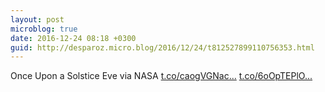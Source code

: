 ```yaml
---
layout: post
microblog: true
date: 2016-12-24 08:18 +0300
guid: http://desparoz.micro.blog/2016/12/24/t812527899110756353.html
---
```

Once Upon a Solstice Eve via NASA [t.co/caogVGNac...](https://t.co/caogVGNacb) [t.co/6oOpTEPlO...](https://t.co/6oOpTEPlOF)
